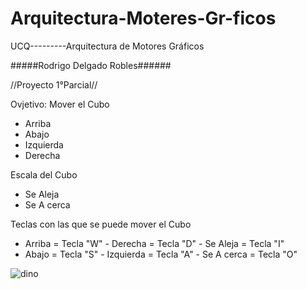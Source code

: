 # Arquitectura-Moteres-Gr-ficos
UCQ---------Arquitectura de Motores Gráficos

#####Rodrigo Delgado Robles######

//Proyecto 1°Parcial//

Ovjetivo: 
Mover el Cubo
- Arriba
- Abajo
- Izquierda
- Derecha

Escala del Cubo
- Se Aleja 
- Se A cerca

Teclas con las que se puede mover el Cubo

- Arriba = Tecla "W"     - Derecha = Tecla "D"       - Se Aleja = Tecla "I"
- Abajo = Tecla "S"      - Izquierda = Tecla "A"     - Se A cerca = Tecla "O"

![dino](https://user-images.githubusercontent.com/107516968/218047349-6c3cba33-9206-4540-b0bd-f011becc215e.gif)
